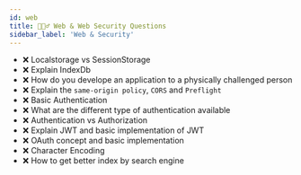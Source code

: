 ```yaml
---
id: web
title: 🕵🏻‍♂️ Web & Web Security Questions
sidebar_label: 'Web & Security'
---
```


- ❌ Localstorage vs SessionStorage
- ❌ Explain IndexDb
- ❌ How do you develope an application to a physically challenged person
- ❌ Explain the `same-origin policy`, `CORS` and `Preflight`
- ❌ Basic Authentication
- ❌ What are the different type of authentication available
- ❌ Authentication vs Authorization
- ❌ Explain JWT and basic implementation of JWT
- ❌ OAuth concept and basic implementation
- ❌ Character Encoding
- ❌ How to get better index by search engine
